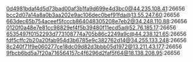 0d4981bdaf4d5d73bad00af3b1fa9d699e4d3bc0@44.235.108.41:26656
bcc2d07a14a8a0b3aa202e9ac106dec0bef91fda@13.55.247.60:26656
663dec65b754aceef5fcccb864048305208e7eb2@34.248.110.88:26656
0120f0a48e7e81cc98829ef4f5b39480f11ecd5a@52.76.185.17:26656
6535497f0152293d773108774a705b86c2249a9c@44.238.121.65:26656
fdf5cffc2b20a20fab954d3b6785e9c382762d14@34.255.133.248:26656
8c240f71f9e060277ce18dc09d82d3bbb05d1972@13.211.43.177:26656
9fbcb6bd5a7f20a716564157c4f6296d2faf5f64@18.138.208.95:26656
